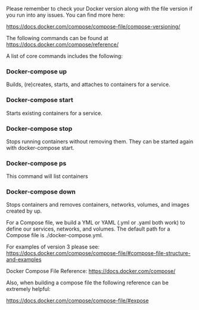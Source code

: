 Please remember to check your Docker version along with the file version if you run into any issues. You can find more here:

https://docs.docker.com/compose/compose-file/compose-versioning/


The following commands can be found at https://docs.docker.com/compose/reference/


A list of core commands includes the following:


### Docker-compose up

Builds, (re)creates, starts, and attaches to containers for a service.


### Docker-compose start

Starts existing containers for a service.


### Docker-compose stop

Stops running containers without removing them. They can be started again with docker-compose start.


### Docker-compose ps

This command will list containers


### Docker-compose down

Stops containers and removes containers, networks, volumes, and images created by up.



For a Compose file, we build a YML or YAML (.yml or .yaml both work) to define our services, networks, and volumes. The default path for a Compose file is ./docker-compose.yml.


For examples of version 3 please see: https://docs.docker.com/compose/compose-file/#compose-file-structure-and-examples


Docker Compose File Reference: https://docs.docker.com/compose/


Also, when building a compose file the following reference can be extremely helpful:

https://docs.docker.com/compose/compose-file/#expose

